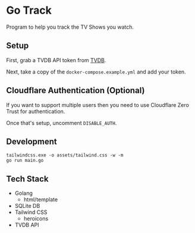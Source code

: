 # Go Track 

Program to help you track the TV Shows you watch. 

## Setup 

First, grab a TVDB API token from [TVDB](https://www.themoviedb.org/). 

Next, take a copy of the `docker-compose.example.yml` and add your token. 

## Cloudflare Authentication (Optional)

If you want to support multiple users then you need to use Cloudflare Zero Trust for authentication. 

Once that's setup, uncomment `DISABLE_AUTH`. 

## Development 

```shell 
tailwindcss.exe -o assets/tailwind.css -w -m
go run main.go
```

## Tech Stack 

* Golang 
    * html/template
* SQLite DB 
* Tailwind CSS
    * heroicons
* TVDB API 
